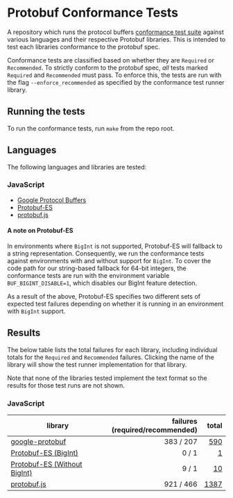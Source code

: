 <!--- GENERATED.  DO NOT EDIT.  -->

# Protobuf Conformance Tests

A repository which runs the protocol buffers 
[conformance test suite](https://github.com/protocolbuffers/protobuf/tree/main/conformance) against various languages 
and their respective Protobuf libraries. This is intended to test each libraries conformance to the protobuf spec.

Conformance tests are classified based on whether they are `Required` or `Recommended`. To strictly conform to the
protobuf spec, _all_ tests marked `Required` and `Recommended` must pass.  To enforce this, the tests are run with 
the flag `--enforce_recommended` as specified by the conformance test runner library.

## Running the tests

To run the conformance tests, run `make` from the repo root.

## Languages

The following languages and libraries are tested:

### JavaScript

- [Google Protocol Buffers](https://github.com/protocolbuffers/protobuf-javascript)
- [Protobuf-ES](https://github.com/bufbuild/protobuf-es)
- [protobuf.js](https://github.com/protobufjs/protobuf.js)

#### A note on Protobuf-ES

In environments where `BigInt` is not supported, Protobuf-ES will fallback to a string representation. Consequently,
we run the conformance tests against environments with and without support for `BigInt`. To cover the code path for 
our string-based fallback for 64-bit integers, the conformance tests are run with the environment variable 
`BUF_BIGINT_DISABLE=1`, which disables our BigInt feature detection. 

As a result of the above, Protobuf-ES specifies two different sets of expected test failures depending on whether
it is running in an environment with `BigInt` support.  

## Results

The below table lists the total failures for each library, including individual totals for the `Required` and
`Recommended` failures. Clicking the name of the library will show the test runner implementation for that library.

Note that none of the libraries tested implement the text format so the results for those test runs are not shown.

### JavaScript

| library     | failures<br>(required/recommended)  | total     
|-------------|------------------------------------:|-------:|
[google-protobuf](javascript/google-protobuf/conformance.cjs) | 383 / 207 | [590](javascript/google-protobuf/failing_tests_list.txt)
[Protobuf-ES (BigInt)](javascript/protobuf-es/conformance.ts) | 0 / 1 | [1](javascript/protobuf-es/failing_tests_with_bigint.txt)
[Protobuf-ES (Without BigInt)](javascript/protobuf-es/conformance.ts) | 9 / 1 | [10](javascript/protobuf-es/failing_tests_without_bigint.txt)
[protobuf.js](javascript/protobuf.js/conformance.ts) | 921 / 466 | [1387](javascript/protobuf.js/failing_tests_list.txt)
